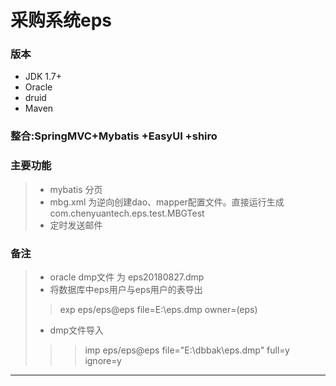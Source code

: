 # 采购系统eps


### 版本
 - JDK 1.7+
 - Oracle
 - druid
 - Maven 


### 整合:SpringMVC+Mybatis +EasyUI +shiro


### 主要功能
> + mybatis 分页
> + mbg.xml 为逆向创建dao、mapper配置文件。直接运行生成    com.chenyuantech.eps.test.MBGTest 
> + 定时发送邮件
 


 
### 备注
> - oracle dmp文件 为 eps20180827.dmp
> - 将数据库中eps用户与eps用户的表导出
>>   exp eps/eps@eps file=E:\eps.dmp owner=(eps)
> - dmp文件导入
>>>  imp eps/eps@eps file="E:\dbbak\eps.dmp" full=y ignore=y
______
